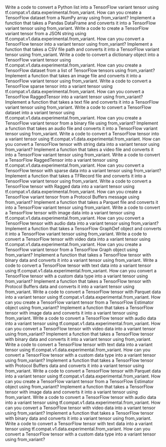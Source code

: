 Write a code to convert a Python list into a TensorFlow variant tensor using tf.compat.v1.data.experimental.from_variant.
How can you create a TensorFlow dataset from a NumPy array using from_variant?
Implement a function that takes a Pandas DataFrame and converts it into a TensorFlow variant tensor using from_variant.
Write a code to create a TensorFlow variant tensor from a JSON string using tf.compat.v1.data.experimental.from_variant.
How can you convert a TensorFlow tensor into a variant tensor using from_variant?
Implement a function that takes a CSV file path and converts it into a TensorFlow variant tensor using from_variant.
Write a code to convert a dictionary object into a TensorFlow variant tensor using tf.compat.v1.data.experimental.from_variant.
How can you create a TensorFlow dataset from a list of TensorFlow tensors using from_variant?
Implement a function that takes an image file and converts it into a TensorFlow variant tensor using from_variant.
Write a code to convert a TensorFlow sparse tensor into a variant tensor using tf.compat.v1.data.experimental.from_variant.
How can you convert a TensorFlow RaggedTensor into a variant tensor using from_variant?
Implement a function that takes a text file and converts it into a TensorFlow variant tensor using from_variant.
Write a code to convert a TensorFlow dataset into a variant tensor using tf.compat.v1.data.experimental.from_variant.
How can you create a TensorFlow variant tensor from a binary file using from_variant?
Implement a function that takes an audio file and converts it into a TensorFlow variant tensor using from_variant.
Write a code to convert a TensorFlow tensor into a variant tensor using tf.compat.v1.data.experimental.from_variant.
How can you convert a TensorFlow tensor with string data into a variant tensor using from_variant?
Implement a function that takes a video file and converts it into a TensorFlow variant tensor using from_variant.
Write a code to convert a TensorFlow RaggedTensor into a variant tensor using tf.compat.v1.data.experimental.from_variant.
How can you convert a TensorFlow tensor with sparse data into a variant tensor using from_variant?
Implement a function that takes a TFRecord file and converts it into a TensorFlow variant tensor using from_variant.
Write a code to convert a TensorFlow tensor with Ragged data into a variant tensor using tf.compat.v1.data.experimental.from_variant.
How can you create a TensorFlow variant tensor from a Protocol Buffers message using from_variant?
Implement a function that takes a Parquet file and converts it into a TensorFlow variant tensor using from_variant.
Write a code to convert a TensorFlow tensor with image data into a variant tensor using tf.compat.v1.data.experimental.from_variant.
How can you convert a TensorFlow tensor with audio data into a variant tensor using from_variant?
Implement a function that takes a TensorFlow GraphDef object and converts it into a TensorFlow variant tensor using from_variant.
Write a code to convert a TensorFlow tensor with video data into a variant tensor using tf.compat.v1.data.experimental.from_variant.
How can you create a TensorFlow variant tensor from a TensorFlow Graph object using from_variant?
Implement a function that takes a TensorFlow tensor with binary data and converts it into a variant tensor using from_variant.
Write a code to convert a TensorFlow tensor with text data into a variant tensor using tf.compat.v1.data.experimental.from_variant.
How can you convert a TensorFlow tensor with a custom data type into a variant tensor using from_variant?
Implement a function that takes a TensorFlow tensor with Protocol Buffers data and converts it into a variant tensor using from_variant.
Write a code to convert a TensorFlow tensor with Parquet data into a variant tensor using tf.compat.v1.data.experimental.from_variant.
How can you create a TensorFlow variant tensor from a TensorFlow Estimator object using from_variant?
Implement a function that takes a TensorFlow tensor with image data and converts it into a variant tensor using from_variant.
Write a code to convert a TensorFlow tensor with audio data into a variant tensor using tf.compat.v1.data.experimental.from_variant.
How can you convert a TensorFlow tensor with video data into a variant tensor using from_variant?
Implement a function that takes a TensorFlow tensor with binary data and converts it into a variant tensor using from_variant.
Write a code to convert a TensorFlow tensor with text data into a variant tensor using tf.compat.v1.data.experimental.from_variant.
How can you convert a TensorFlow tensor with a custom data type into a variant tensor using from_variant?
Implement a function that takes a TensorFlow tensor with Protocol Buffers data and converts it into a variant tensor using from_variant.
Write a code to convert a TensorFlow tensor with Parquet data into a variant tensor using tf.compat.v1.data.experimental.from_variant.
How can you create a TensorFlow variant tensor from a TensorFlow Estimator object using from_variant?
Implement a function that takes a TensorFlow tensor with image data and converts it into a variant tensor using from_variant.
Write a code to convert a TensorFlow tensor with audio data into a variant tensor using tf.compat.v1.data.experimental.from_variant.
How can you convert a TensorFlow tensor with video data into a variant tensor using from_variant?
Implement a function that takes a TensorFlow tensor with binary data and converts it into a variant tensor using from_variant.
Write a code to convert a TensorFlow tensor with text data into a variant tensor using tf.compat.v1.data.experimental.from_variant.
How can you convert a TensorFlow tensor with a custom data type into a variant tensor using from_variant?